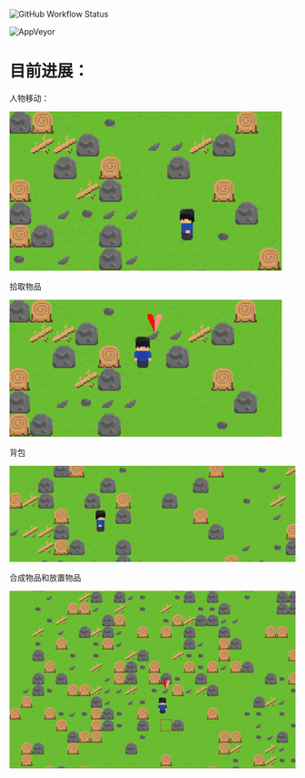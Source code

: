 ![GitHub Workflow Status](https://img.shields.io/github/workflow/status/VisualGMQ/grogue/build-under-ubuntu?label=build%20use%20clang&logo=ubuntu)

![AppVeyor](https://img.shields.io/appveyor/build/VisualGMQ/grogue-32xuj?label=windows%20vs2022%20build&logo=appveyor)

# 目前进展：

人物移动：

![move](./snapshot/walk.gif)

拾取物品

![pickup](./snapshot/pickup.gif)

背包

![backpack](./snapshot/backpack.gif)

合成物品和放置物品

![backpack](./snapshot/compose_and_put.gif)
